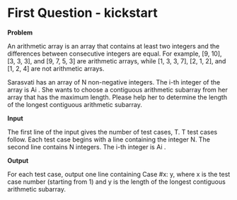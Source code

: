 # First Question - kickstart

<b>Problem</b>

An arithmetic array is an array that contains at least two integers and the
differences between consecutive integers are equal. For example, [9, 10], [3, 3, 3],
and [9, 7, 5, 3] are arithmetic arrays, while [1, 3, 3, 7], [2, 1, 2], and [1, 2, 4] are
not arithmetic arrays.

Sarasvati has an array of N non-negative integers. The i-th integer of the array is
Ai
. She wants to choose a contiguous arithmetic subarray from her array that has
the maximum length. Please help her to determine the length of the longest
contiguous arithmetic subarray.


<b>Input</b>

The first line of the input gives the number of test cases, T. T test cases follow.
Each test case begins with a line containing the integer N. The second line
contains N integers. The i-th integer is Ai
.

<b>Output</b>

For each test case, output one line containing Case #x: y, where x is the test case
number (starting from 1) and y is the length of the longest contiguous arithmetic
subarray.